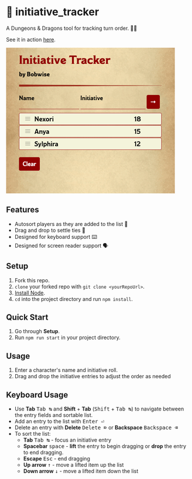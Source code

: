 # 📓 initiative_tracker

A Dungeons & Dragons tool for tracking turn order. 🎲🐉

See it in action [here](https://bwise-initiative-tracker.herokuapp.com/).

![Demonstration gif](src/assets/images/demo.gif)

## Features

* Autosort players as they are added to the list 🥇
* Drag and drop to settle ties 📜
* Designed for keyboard support ⌨️
* Designed for screen reader support 🗣


## Setup

1. Fork this repo.
1. `clone` your forked repo with `git clone <yourRepoUrl>`.
1. [Install Node](https://nodejs.org/en/).
1. `cd` into the project directory and run `npm install`.

## Quick Start

1. Go through **Setup**.
1. Run `npm run start` in your project directory.

## Usage

1. Enter a character's name and initiative roll.
2. Drag and drop the initiative entries to adjust the order as needed

## Keyboard Usage

- Use **Tab** <kbd>Tab ↹</kbd> and **Shift** + **Tab** (<kbd>Shift</kbd> + <kbd>Tab ↹</kbd>) to navigate between the entry fields and sortable list.
- Add an entry to the list with <kbd>Enter ⏎</kbd>
- Delete an entry with **Delete** <kbd>Delete ⌦</kbd> or **Backspace** <kbd>Backspace ⌫</kbd>
- To sort the list:
    - **Tab** <kbd>Tab ↹</kbd> - focus an initiative entry
    - **Spacebar** <kbd>space</kbd> - **lift** the entry to begin dragging or **drop** the entry to end dragging.
    - **Escape** <kbd>Esc</kbd> - end dragging
    - **Up arrow** <kbd>↑</kbd> - move a lifted item up the list
    - **Down arrow** <kbd>↓</kbd> - move a lifted item down the list
